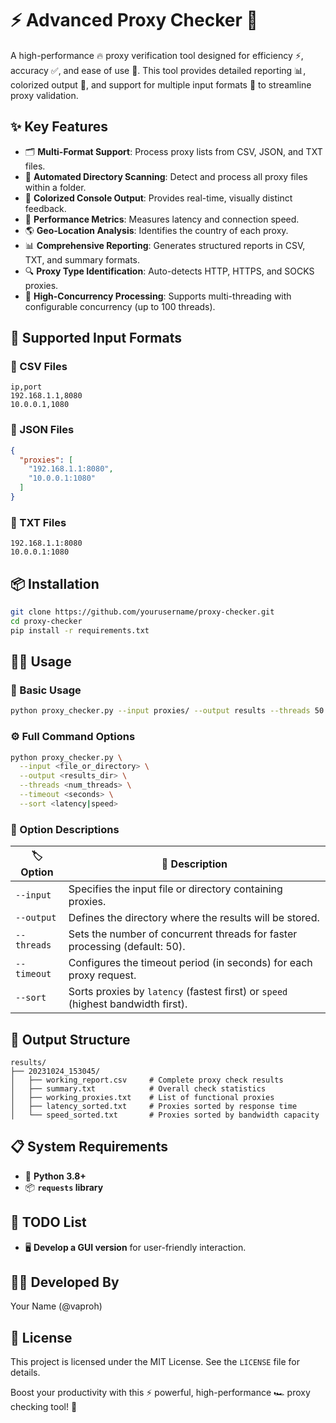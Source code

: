 # ⚡ Advanced Proxy Checker 🚀

A high-performance 🔥 proxy verification tool designed for efficiency ⚡, accuracy ✅, and ease of use 🎯. This tool provides detailed reporting 📊, colorized output 🎨, and support for multiple input formats 📂 to streamline proxy validation.

## ✨ Key Features

- 🗂 **Multi-Format Support**: Process proxy lists from CSV, JSON, and TXT files.
- 📁 **Automated Directory Scanning**: Detect and process all proxy files within a folder.
- 🎨 **Colorized Console Output**: Provides real-time, visually distinct feedback.
- 🚀 **Performance Metrics**: Measures latency and connection speed.
- 🌎 **Geo-Location Analysis**: Identifies the country of each proxy.
- 📊 **Comprehensive Reporting**: Generates structured reports in CSV, TXT, and summary formats.
- 🔍 **Proxy Type Identification**: Auto-detects HTTP, HTTPS, and SOCKS proxies.
- 🧵 **High-Concurrency Processing**: Supports multi-threading with configurable concurrency (up to 100 threads).

## 📁 Supported Input Formats

### 📄 CSV Files
```csv
ip,port
192.168.1.1,8080
10.0.0.1,1080
```

### 📝 JSON Files
```json
{
  "proxies": [
    "192.168.1.1:8080",
    "10.0.0.1:1080"
  ]
}
```

### 📃 TXT Files
```
192.168.1.1:8080
10.0.0.1:1080
```

## 📦 Installation

```bash
git clone https://github.com/yourusername/proxy-checker.git
cd proxy-checker
pip install -r requirements.txt
```

## 🏃‍♂️ Usage

### 🚀 Basic Usage
```bash
python proxy_checker.py --input proxies/ --output results --threads 50
```

### ⚙️ Full Command Options
```bash
python proxy_checker.py \
  --input <file_or_directory> \
  --output <results_dir> \
  --threads <num_threads> \
  --timeout <seconds> \
  --sort <latency|speed>
```

### 📜 Option Descriptions
| 🏷 **Option**   | 📖 **Description** |
|---------------|-------------|
| `--input`     | Specifies the input file or directory containing proxies. |
| `--output`    | Defines the directory where the results will be stored. |
| `--threads`   | Sets the number of concurrent threads for faster processing (default: 50). |
| `--timeout`   | Configures the timeout period (in seconds) for each proxy request. |
| `--sort`      | Sorts proxies by `latency` (fastest first) or `speed` (highest bandwidth first). |

## 📂 Output Structure
```
results/
├── 20231024_153045/
│   ├── working_report.csv     # Complete proxy check results
│   ├── summary.txt            # Overall check statistics
│   ├── working_proxies.txt    # List of functional proxies
│   ├── latency_sorted.txt     # Proxies sorted by response time
│   └── speed_sorted.txt       # Proxies sorted by bandwidth capacity
```

## 📋 System Requirements
- 🐍 **Python 3.8+**
- 📦 **`requests` library**

## 📝 TODO List
- 🖥 **Develop a GUI version** for user-friendly interaction.

## 👨‍💻 Developed By
Your Name (@vaproh)

## 📜 License
This project is licensed under the MIT License. See the `LICENSE` file for details.

Boost your productivity with this ⚡ powerful, high-performance 🏎 proxy checking tool! 🎯

